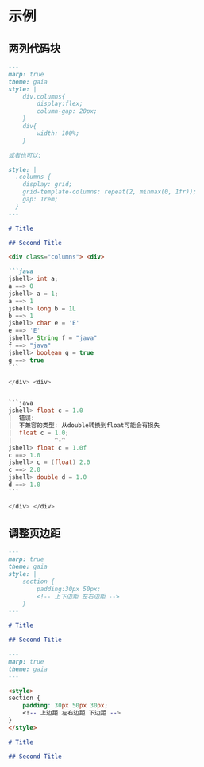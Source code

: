 # 示例

## 两列代码块

````markdown
---
marp: true
theme: gaia
style: |
    div.columns{
        display:flex;
        column-gap: 20px;
    }
    div{
        width: 100%;
    }

或者也可以: 

style: |
  .columns {
    display: grid;
    grid-template-columns: repeat(2, minmax(0, 1fr));
    gap: 1rem;
  }
---

# Title

## Second Title

<div class="columns"> <div>

```java
jshell> int a;
a ==> 0
jshell> a = 1;
a ==> 1
jshell> long b = 1L
b ==> 1
jshell> char e = 'E'
e ==> 'E'
jshell> String f = "java"
f ==> "java"
jshell> boolean g = true
g ==> true
```

</div> <div>


```java
jshell> float c = 1.0
|  错误:
|  不兼容的类型: 从double转换到float可能会有损失
|  float c = 1.0;
|            ^-^
jshell> float c = 1.0f
c ==> 1.0
jshell> c = (float) 2.0
c ==> 2.0
jshell> double d = 1.0
d ==> 1.0
```

</div> </div>
````

## 调整页边距

```markdown
---
marp: true
theme: gaia
style: |
    section {
        padding:30px 50px;
        <!-- 上下边距 左右边距 -->
    }
---

# Title

## Second Title
```



```markdown
---
marp: true
theme: gaia
---

<style>
section {
    padding: 30px 50px 30px;
    <!-- 上边距 左右边距 下边距 -->
}
</style>

# Title

## Second Title
```
